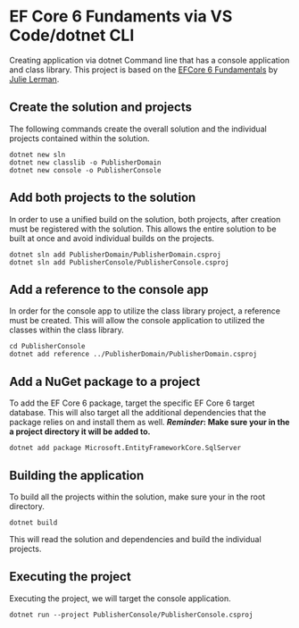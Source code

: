 # EF Core 6 Fundaments via VS Code/dotnet CLI

Creating application via dotnet Command line that has a console application and class library. This project is based on the [EFCore 6 Fundamentals](https://app.pluralsight.com/library/courses/ef-core-6-fundamentals/exercise-files) by [Julie Lerman](https://app.pluralsight.com/profile/author/julie-lerman). 

## Create the solution and projects
The following commands create the overall solution and the individual projects contained within the solution.

```
dotnet new sln
dotnet new classlib -o PublisherDomain
dotnet new console -o PublisherConsole
```

## Add both projects to the solution
In order to use a unified build on the solution, both projects, after creation must be registered with the solution. This allows the entire solution to be built at once and avoid individual builds on the projects.
```
dotnet sln add PublisherDomain/PublisherDomain.csproj
dotnet sln add PublisherConsole/PublisherConsole.csproj
```

## Add a reference to the console app
In order for the console app to utilize the class library project, a reference must be created. This will allow the console application to utilized the classes within the class library.
```
cd PublisherConsole
dotnet add reference ../PublisherDomain/PublisherDomain.csproj
```

## Add a NuGet package to a project
To add the EF Core 6 package, target the specific EF Core 6 target database. This will also target all the additional dependencies that the package relies on and install them as well. **_Reminder_: Make sure your in the a project directory it will be added to.**
```
dotnet add package Microsoft.EntityFrameworkCore.SqlServer
```

## Building the application
To build all the projects within the solution, make sure your in the root directory.
```
dotnet build
```
This will read the solution and dependencies and build the individual projects.

## Executing the project
Executing the project, we will target the console application.
```
dotnet run --project PublisherConsole/PublisherConsole.csproj
```